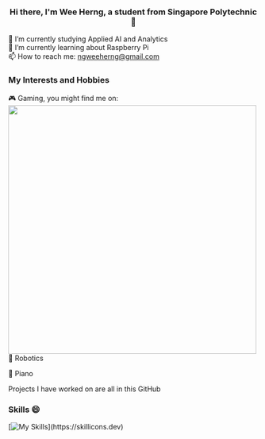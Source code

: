 ### <p align="center">Hi there, I'm Wee Herng, a student from Singapore Polytechnic 👋</p>

🔭 I’m currently studying Applied AI and Analytics<br>
🌱 I’m currently learning about Raspberry Pi<br>
📫 How to reach me: ngweeherng@gmail.com

### My Interests and Hobbies
🎮 Gaming, you might find me on:<br>
<a><img src="[https://commons.wikimedia.org/wiki/File:Dota-2-small-icon.png](https://upload.wikimedia.org/wikipedia/commons/c/ce/Dota-2-small-icon.png)" height="500" /></a><br>
🤖 Robotics

🎹 Piano


Projects I have worked on are all in this GitHub

### Skills 😄
[![My Skills](https://skillicons.dev/icons?i=js,html,css,bootstrap,mongodb,mysql,py,)](https://skillicons.dev)
<!--
**whirly1/whirly1** is a ✨ _special_ ✨ repository because its `README.md` (this file) appears on your GitHub profile.

Here are some ideas to get you started:

- 🔭 I’m currently working on ...
- 🌱 I’m currently learning ...
- 👯 I’m looking to collaborate on ...
- 🤔 I’m looking for help with ...
- 💬 Ask me about ...
- 📫 How to reach me: ...
- 😄 Pronouns: ...
- ⚡ Fun fact: ...
-->
